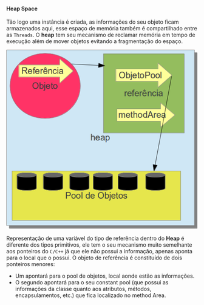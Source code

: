 #### Heap Space


Tão logo uma instância é criada, as informações do seu objeto ficam armazenados aqui, esse espaço de memória também é compartilhado entre as `Threads`. O **heap** tem seu mecanismo de reclamar memória em tempo de execução além de mover objetos evitando a fragmentação do espaço.


![Representação de uma variável do tipo de referência dentro do Heap](imagens/chapter_3_8.png)


Representação de uma variável do tipo de referência dentro do **Heap** é diferente dos tipos primitivos, ele tem o seu mecanismo muito semelhante aos ponteiros do `C/C++` já que ele não possui a informação, apenas aponta para o local que o possui. O objeto de referência é constituído de dois ponteiros menores:

* Um apontará para o pool de objetos, local aonde estão as informações.
* O segundo apontará para o seu constant pool (que possui as informações da classe quanto aos atributos, métodos, encapsulamentos, etc.) que fica localizado no method Area.